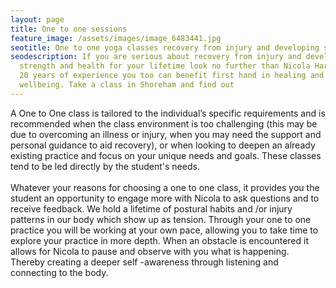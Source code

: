 ```yaml
---
layout: page
title: One to one sessions
feature_image: /assets/images/image_6483441.jpg
seotitle: One to one yoga classes recovery from injury and developing strength and health
seodescription: If you are serious about recovery from injury and developing
  strength and health for your lifetime look no further than Nicola Harman. With
  20 years of experience you too can benefit first hand in healing and
  wellbeing. Take a class in Shoreham and find out
---
```

A One to One class is tailored to the individual’s specific requirements and is recommended when the class environment is too challenging (this may be due to overcoming an illness or injury, when you may need the support and personal guidance to aid recovery), or when looking to deepen an already existing practice and focus on your unique needs and goals. These classes tend to be led directly by the student's needs.\
\
Whatever your reasons for choosing a one to one class, it provides you the student an opportunity to engage more with Nicola to ask questions and to receive feedback. We hold a lifetime of postural habits and /or injury patterns in our body which show up as tension. Through your one to one practice you will be working at your own pace, allowing you to take time to explore your practice in more depth. When an obstacle is encountered it allows for Nicola to pause and observe with you what is happening. Thereby creating a deeper self -awareness through listening and connecting to the body.